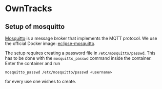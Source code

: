 # OwnTracks

## Setup of mosquitto
[Mosquitto](https://mosquitto.org/) is a message broker that implements the MQTT protocol.
We use the official Docker image: [eclipse-mosquitto](https://hub.docker.com/_/eclipse-mosquitto).

The setup requires creating a password file in `/etc/mosquitto/passwd`.
This has to be done with the `mosquitto_passwd` command inside the container.
Enter the container and run
```shell
mosquitto_passwd /etc/mosquitto/passwd <username>
```
for every use one wishes to create.
